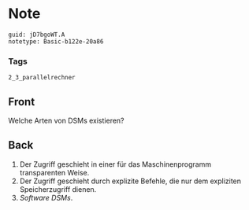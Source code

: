# Note
```
guid: jD7bgoWT.A
notetype: Basic-b122e-20a86
```

### Tags
```
2_3_parallelrechner
```

## Front
Welche Arten von DSMs existieren?

## Back
<ol>
<li>Der Zugriff geschieht in einer für das Maschinenprogramm transparenten Weise.</li>
<li>Der Zugriff geschieht durch explizite Befehle, die nur dem expliziten Speicherzugriff dienen.</li>
<li><i>Software DSMs</i>.</li>
</ol>
